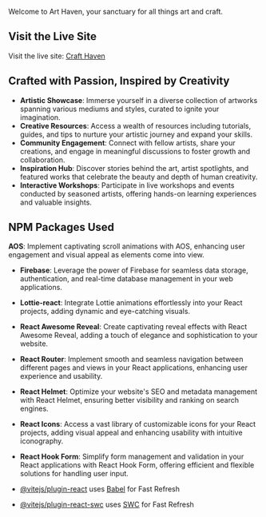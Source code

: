 Welcome to Art Haven, your sanctuary for all things art and craft.

## Visit the Live Site

Visit the live site: [Craft Haven](https://assignment-10-7eeb4.web.app/)

## Crafted with Passion, Inspired by Creativity

- **Artistic Showcase**: Immerse yourself in a diverse collection of artworks
  spanning various mediums and styles, curated to ignite your imagination.
- **Creative Resources**: Access a wealth of resources including tutorials,
  guides, and tips to nurture your artistic journey and expand your skills.
- **Community Engagement**: Connect with fellow artists, share your creations,
  and engage in meaningful discussions to foster growth and collaboration.
- **Inspiration Hub**: Discover stories behind the art, artist spotlights, and
  featured works that celebrate the beauty and depth of human creativity.
- **Interactive Workshops**: Participate in live workshops and events conducted
  by seasoned artists, offering hands-on learning experiences and valuable
  insights.

## NPM Packages Used

**AOS**: Implement captivating scroll animations with AOS, enhancing user
engagement and visual appeal as elements come into view.

- **Firebase**: Leverage the power of Firebase for seamless data storage,
  authentication, and real-time database management in your web applications.
- **Lottie-react**: Integrate Lottie animations effortlessly into your React
  projects, adding dynamic and eye-catching visuals.
- **React Awesome Reveal**: Create captivating reveal effects with React Awesome
  Reveal, adding a touch of elegance and sophistication to your website.
- **React Router**: Implement smooth and seamless navigation between different
  pages and views in your React applications, enhancing user experience and
  usability.
- **React Helmet**: Optimize your website's SEO and metadata management with
  React Helmet, ensuring better visibility and ranking on search engines.
- **React Icons**: Access a vast library of customizable icons for your React
  projects, adding visual appeal and enhancing usability with intuitive
  iconography.
- **React Hook Form**: Simplify form management and validation in your React
  applications with React Hook Form, offering efficient and flexible solutions
  for handling user input.

- [@vitejs/plugin-react](https://github.com/vitejs/vite-plugin-react/blob/main/packages/plugin-react/README.md)
  uses [Babel](https://babeljs.io/) for Fast Refresh
- [@vitejs/plugin-react-swc](https://github.com/vitejs/vite-plugin-react-swc)
  uses [SWC](https://swc.rs/) for Fast Refresh
